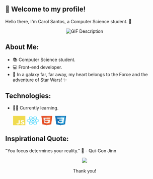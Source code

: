 ## 👋 Welcome to my profile!

Hello there, I'm Carol Santos, a Computer Science student. 🚀

<p align="center">
  <img src="https://i.pinimg.com/originals/84/da/da/84dada0a5dcfd790700df3dd87897aef.gif" alt="GIF Description">
</p>

## About Me:

- 📚 Computer Science student.
- 💻 Front-end developer.
- 🌌 In a galaxy far, far away, my heart belongs to the Force and the adventure of Star Wars! ✨

## Technologies:
- 👩‍💻 Currently learning.
   <div  align="left"> 
     <div style="display: inline_block"><br>
      <img align="center" height="30" width="40" alt="js-icon"       src="https://raw.githubusercontent.com/devicons/devicon/master/icons/javascript/javascript-plain.svg">
      <img align="center" height="30" width="40" alt="react-icon" src="https://raw.githubusercontent.com/devicons/devicon/master/icons/react/react-original.svg">
      <img align="center" height="30" width="40" alt="html-icon" src="https://raw.githubusercontent.com/devicons/devicon/master/icons/html5/html5-original.svg">
      <img align="center" height="30" width="40" alt="css-icon" src="https://raw.githubusercontent.com/devicons/devicon/master/icons/css3/css3-original.svg">
    </div>

## Inspirational Quote:

"You focus determines your reality." 🌟 - Qui-Gon Jinn

<div align="center">  
  <img src="https://i.pinimg.com/originals/04/86/9e/04869e09851353129379e535502d87e4.gif" width="50" />
    <p>Thank you!</p>
</div>
